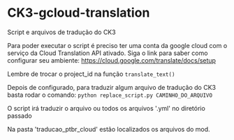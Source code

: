 # CK3-gcloud-translation
Script e arquivos de tradução do CK3

Para poder executar o script é preciso ter uma conta da google cloud com o serviço da Cloud Translation API ativado.
Siga o link para saber como configurar seu ambiente:
https://cloud.google.com/translate/docs/setup

Lembre de trocar o project_id na função `translate_text()`

Depois de configurado, para traduzir algum arquivo de tradução do CK3 basta rodar o comando:
`python replace_script.py CAMINHO_DO_ARQUIVO`

O script irá traduzir o arquivo ou todos os arquivos '.yml' no diretório passado

Na pasta 'traducao_ptbr_cloud' estão localizados os arquivos do mod.
